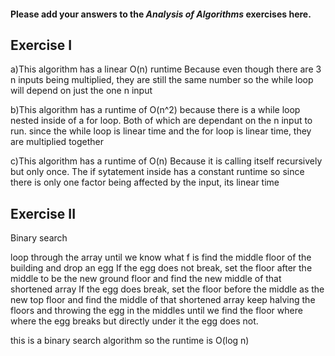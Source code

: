 #### Please add your answers to the ***Analysis of  Algorithms*** exercises here.

## Exercise I

a)This algorithm has a linear O(n) runtime Because even though there are 3 n inputs being multiplied, they are still the same number so the while loop will depend on just the one n input


b)This algorithm has a runtime of O(n^2) because there is a while loop nested inside of a for loop. Both of which are dependant on the n input to run. since the while loop is linear time and the for loop is linear time, they are multiplied together


c)This algorithm has a runtime of O(n) Because it is calling itself recursively but only once. The if sytatement inside has a constant runtime so since there is only one factor being affected by the input, its linear time 

## Exercise II
Binary search 

loop through the array until we know what f is
find the middle floor of the building and drop an egg
If the egg does not break, set the floor after the middle to be the new ground floor and find the new middle of that shortened array
If the egg does break, set the floor before the middle as the new top floor and find the middle of that shortened array
keep halving the floors and throwing the egg in the middles until we find the floor where where the egg breaks but directly under it the egg does not.

this is a binary search algorithm so the runtime is O(log n)

